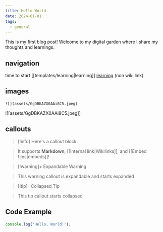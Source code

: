 ```yaml
---
title: Hello World
date: 2024-01-01
tags:
  - general
---
```

This is my first blog post! Welcome to my digital garden where I share my thoughts and learnings.
## navigation

time to start [[templates/learning|learning]]
[learning](templates/learning.md) (non wiki link)
## images
	![](assets/GgDBKAZX0AAi8C5.jpeg)

![[assets/GgDBKAZX0AAi8C5.jpeg]]

  

## callouts

>[!info] Here's a callout block.

>It supports **Markdown**, [[Internal link|Wikilinks]], and [[Embed files|embeds]]!

  

>[!warning]+ Expandable Warning

>This warning callout is expandable and starts expanded

  

>[!tip]- Collapsed Tip

>This tip callout starts collapsed
## Code Example

```javascript
console.log('Hello, World!');
